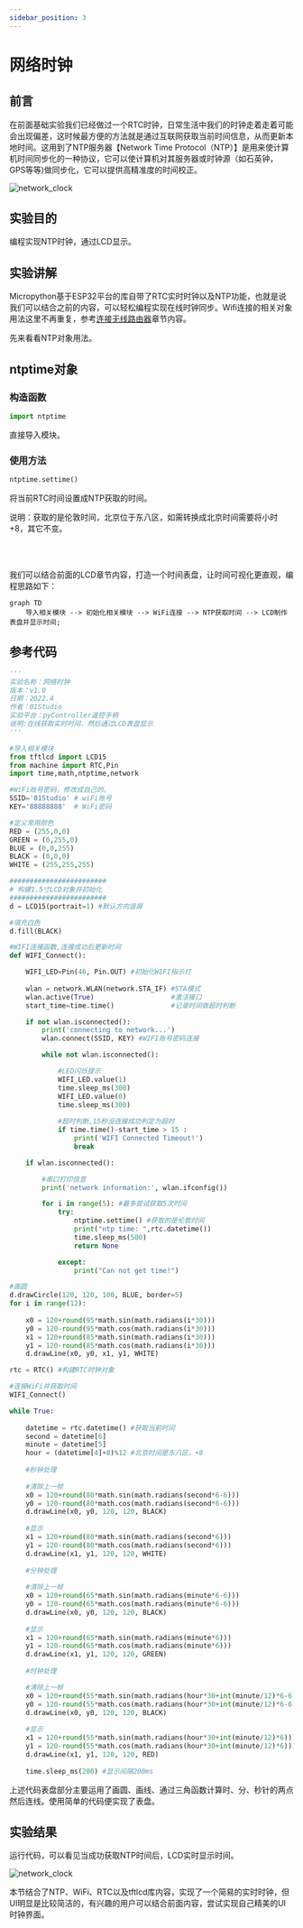 ```yaml
---
sidebar_position: 3
---
```


# 网络时钟

## 前言

在前面基础实验我们已经做过一个RTC时钟，日常生活中我们的时钟走着走着可能会出现偏差，这时候最方便的方法就是通过互联网获取当前时间信息，从而更新本地时间。这用到了NTP服务器【Network Time Protocol（NTP）】是用来使计算机时间同步化的一种协议，它可以使计算机对其服务器或时钟源（如石英钟，GPS等等)做同步化，它可以提供高精准度的时间校正。

![network_clock](./img/network_clock/network_clock1.png)

## 实验目的

编程实现NTP时钟，通过LCD显示。

## 实验讲解

Micropython基于ESP32平台的库自带了RTC实时时钟以及NTP功能，也就是说我们可以结合之前的内容，可以轻松编程实现在线时钟同步。Wifi连接的相关对象用法这里不再重复，参考[连接无线路由器](../network/connect_wifi.md)章节内容。

先来看看NTP对象用法。

## ntptime对象

### 构造函数
```python
import ntptime
```
直接导入模块。

### 使用方法
```python
ntptime.settime()
```
将当前RTC时间设置成NTP获取的时间。

说明：获取的是伦敦时间，北京位于东八区，如需转换成北京时间需要将小时+8，其它不变。

<br></br>

我们可以结合前面的LCD章节内容，打造一个时间表盘，让时间可视化更直观，编程思路如下：


```mermaid
graph TD
    导入相关模块 --> 初始化相关模块 --> WiFi连接 --> NTP获取时间 --> LCD制作表盘并显示时间;
```

## 参考代码

```python
'''
实验名称：网络时钟
版本：v1.0
日期：2022.4
作者：01Studio
实验平台：pyController遥控手柄
说明:在线获取实时时间，然后通过LCD表盘显示
'''

#导入相关模块
from tftlcd import LCD15
from machine import RTC,Pin
import time,math,ntptime,network

#WiFi账号密码，修改成自己的。
SSID='01Studio' # wiFi账号
KEY='88888888'  # WiFi密码

#定义常用颜色
RED = (255,0,0)
GREEN = (0,255,0)
BLUE = (0,0,255)
BLACK = (0,0,0)
WHITE = (255,255,255)

########################
# 构建1.5寸LCD对象并初始化
########################
d = LCD15(portrait=1) #默认方向竖屏

#填充白色
d.fill(BLACK)

#WIFI连接函数,连接成功后更新时间
def WIFI_Connect():

    WIFI_LED=Pin(46, Pin.OUT) #初始化WIFI指示灯
    
    wlan = network.WLAN(network.STA_IF) #STA模式
    wlan.active(True)                   #激活接口
    start_time=time.time()              #记录时间做超时判断

    if not wlan.isconnected():
        print('connecting to network...')
        wlan.connect(SSID, KEY) #WIFI账号密码连接

        while not wlan.isconnected():

            #LED闪烁提示
            WIFI_LED.value(1)
            time.sleep_ms(300)
            WIFI_LED.value(0)
            time.sleep_ms(300)
            
            #超时判断,15秒没连接成功判定为超时
            if time.time()-start_time > 15 :
                print('WIFI Connected Timeout!')
                break

    if wlan.isconnected():

        #串口打印信息
        print('network information:', wlan.ifconfig())

        for i in range(5): #最多尝试获取5次时间
            try:
                ntptime.settime() #获取的是伦敦时间
                print("ntp time: ",rtc.datetime())
                time.sleep_ms(500)
                return None

            except:
                print("Can not get time!")

#画圆
d.drawCircle(120, 120, 100, BLUE, border=5)
for i in range(12):
    
    x0 = 120+round(95*math.sin(math.radians(i*30)))
    y0 = 120-round(95*math.cos(math.radians(i*30)))
    x1 = 120+round(85*math.sin(math.radians(i*30)))
    y1 = 120-round(85*math.cos(math.radians(i*30)))
    d.drawLine(x0, y0, x1, y1, WHITE)

rtc = RTC() #构建RTC时钟对象

#连接WiFi并获取时间
WIFI_Connect()

while True:   
    
    datetime = rtc.datetime() #获取当前时间
    second = datetime[6]
    minute = datetime[5]
    hour = (datetime[4]+8)%12 #北京时间是东八区，+8
    
    #秒钟处理
    
    #清除上一帧
    x0 = 120+round(80*math.sin(math.radians(second*6-6)))
    y0 = 120-round(80*math.cos(math.radians(second*6-6)))
    d.drawLine(x0, y0, 120, 120, BLACK)
    
    #显示
    x1 = 120+round(80*math.sin(math.radians(second*6)))
    y1 = 120-round(80*math.cos(math.radians(second*6)))
    d.drawLine(x1, y1, 120, 120, WHITE)
    
    #分钟处理
    
    #清除上一帧
    x0 = 120+round(65*math.sin(math.radians(minute*6-6)))
    y0 = 120-round(65*math.cos(math.radians(minute*6-6)))
    d.drawLine(x0, y0, 120, 120, BLACK)
    
    #显示
    x1 = 120+round(65*math.sin(math.radians(minute*6)))
    y1 = 120-round(65*math.cos(math.radians(minute*6)))
    d.drawLine(x1, y1, 120, 120, GREEN)
        
    #时钟处理

    #清除上一帧
    x0 = 120+round(55*math.sin(math.radians(hour*30+int(minute/12)*6-6)))
    y0 = 120-round(55*math.cos(math.radians(hour*30+int(minute/12)*6-6)))
    d.drawLine(x0, y0, 120, 120, BLACK)
    
    #显示
    x1 = 120+round(55*math.sin(math.radians(hour*30+int(minute/12)*6)))
    y1 = 120-round(55*math.cos(math.radians(hour*30+int(minute/12)*6)))
    d.drawLine(x1, y1, 120, 120, RED)
    
    time.sleep_ms(200) #显示间隔200ms

```

上述代码表盘部分主要运用了画圆、画线、通过三角函数计算时、分、秒针的两点然后连线。使用简单的代码便实现了表盘。

## 实验结果

运行代码，可以看见当成功获取NTP时间后，LCD实时显示时间。

![network_clock](./img/network_clock/network_clock2.jpg)

本节结合了NTP、WiFi、RTC以及tftlcd库内容，实现了一个简易的实时时钟，但UI明显是比较简洁的，有兴趣的用户可以结合前面内容，尝试实现自己精美的UI时钟界面。